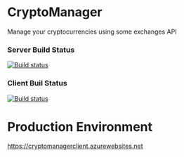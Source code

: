 # CryptoManager
Manage your cryptocurrencies using some exchanges API

### Server Build Status
[![Build status](https://romulorocha.visualstudio.com/CryptoManager/_apis/build/status/CryptoManagerServer-CI-CD)](https://romulorocha.visualstudio.com/CryptoManager/_build/latest?definitionId=5)

### Client Buil Status
[![Build status](https://romulorocha.visualstudio.com/CryptoManager/_apis/build/status/CryptoManagerUI-CI-CD)](https://romulorocha.visualstudio.com/CryptoManager/_build/latest?definitionId=4)

# Production Environment
https://cryptomanagerclient.azurewebsites.net

